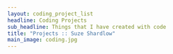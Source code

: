 ```yaml
---
layout: coding_project_list
headline: Coding Projects
sub_headline: Things that I have created with code
title: "Projects :: Suze Shardlow"
main_image: coding.jpg
---
```


